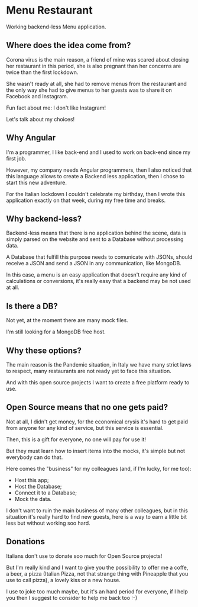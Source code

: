 # Menu Restaurant

Working backend-less Menu application.

## Where does the idea come from?

Corona virus is the main reason, a friend of mine was scared about closing her
restaurant in this period, she is also pregnant than her concerns are twice than
the first lockdown.

She wasn't ready at all, she had to remove menus from the restaurant and the only
way she had to give menus to her guests was to share it on Facebook and Instagram.

Fun fact about me: I don't like Instagram!

Let's talk about my choices!

## Why Angular

I'm a programmer, I like back-end and I used to work on back-end since my first job.

However, my company needs Angular programmers, then I also noticed that this language
allows to create a Backend less application, then I chose to start this new adventure.

For the Italian lockdown I couldn't celebrate my birthday, then I wrote this
application exactly on that week, during my free time and breaks.

## Why backend-less?

Backend-less means that there is no application behind the scene,
data is simply parsed on the website and sent to a Database without
processing data.

A Database that fulfill this purpose needs to comunicate with JSONs,
should receive a JSON and send a JSON in any communication, like MongoDB.

In this case, a menu is an easy application that doesn't require any kind
of calculations or conversions, it's really easy that a backend may be
not used at all.

## Is there a DB?

Not yet, at the moment there are many mock files.

I'm still looking for a MongoDB free host.

## Why these options?

The main reason is the Pandemic situation, in Italy we have many strict laws to
respect, many restaurants are not ready yet to face this situation.

And with this open source projects I want to create a free platform ready to use.

## Open Source means that no one gets paid?

Not at all, I didn't get money, for the economical crysis it's hard to get paid
from anyone for any kind of service, but this service is essential.

Then, this is a gift for everyone, no one will pay for use it!

But they must learn how to insert items into the mocks, it's simple but not
everybody can do that.

Here comes the "business" for my colleagues (and, if I'm lucky, for me too): 
* Host this app;
* Host the Database;
* Connect it to a Database;
* Mock the data.

I don't want to ruin the main business of many other colleagues, but
in this situation it's really hard to find new guests, here is a way to earn
a little bit less but without working soo hard.

## Donations

Italians don't use to donate soo much for Open Source projects!

But I'm really kind and I want to give you the possibility to offer me a coffe,
a beer, a pizza (Italian Pizza, not that strange thing with Pineapple that you
use to call pizza), a lovely kiss or a new house.

I use to joke too much maybe, but it's an hard period for everyone, if I help
you then I suggest to consider to help me back too :-)
